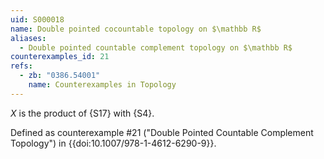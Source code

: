 ```yaml
---
uid: S000018
name: Double pointed cocountable topology on $\mathbb R$
aliases:
  - Double pointed countable complement topology on $\mathbb R$
counterexamples_id: 21
refs:
  - zb: "0386.54001"
    name: Counterexamples in Topology
---
```


$X$ is the product of {S17} with {S4}.

Defined as counterexample #21 ("Double Pointed Countable Complement Topology")
in {{doi:10.1007/978-1-4612-6290-9}}.

